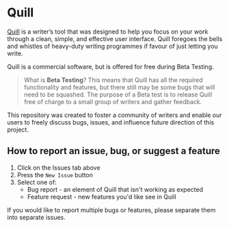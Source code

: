 # Quill

[Quill](quilleditor.com) is a writer’s tool that was designed to help you focus on your work through a clean, simple, and effective user interface. Quill foregoes the bells and whistles of heavy-duty writing programmes if favour of just letting you write.

Quill is a commercial software, but is offered for free during Beta Testing.

> What is **Beta Testing**? This means that Quill has all the required functionality and features, but there still may be some bugs that will need to be squashed. The purpose of a Beta test is to release Quill free of charge to a small group of writers and gather feedback.

This repository was created to foster a community of writers and enable our users to freely discuss bugs, issues, and influence future direction of this project.

## How to report an issue, bug, or suggest a feature

1. Click on the Issues tab above
2. Press the `New Issue` button
3. Select one of:
   - Bug report - an element of Quill that isn't working as expected
   - Feature request - new features you'd like see in Quill

If you would like to report multiple bugs or features, please separate them into separate issues.
